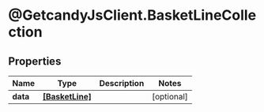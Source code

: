 # @GetcandyJsClient.BasketLineCollection

## Properties

Name | Type | Description | Notes
------------ | ------------- | ------------- | -------------
**data** | [**[BasketLine]**](BasketLine.md) |  | [optional] 


